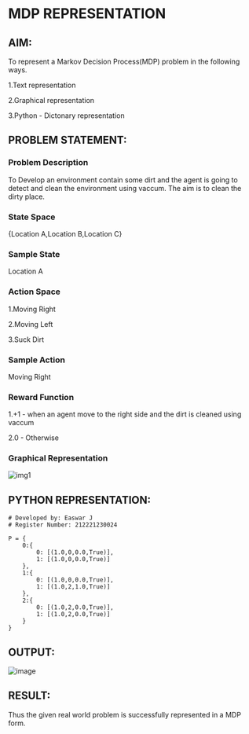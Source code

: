 # MDP REPRESENTATION

## AIM:
To represent a Markov Decision Process(MDP) problem in the following ways.

1.Text representation

2.Graphical representation

3.Python - Dictonary representation

## PROBLEM STATEMENT:

### Problem Description
To Develop an environment contain some dirt and the agent is going to detect and clean the environment using vaccum. The aim is to clean the dirty place.

### State Space
{Location A,Location B,Location C}

### Sample State
Location A

### Action Space

1.Moving Right

2.Moving Left

3.Suck Dirt

### Sample Action

Moving Right

### Reward Function
1.+1 - when an agent move to the right side and the dirt is cleaned using vaccum 

2.0 - Otherwise
### Graphical Representation

![img1](https://github.com/EASWAR17/mdp-representation/assets/94154683/9000c390-49ad-412f-b6f7-adaadc968d70)

## PYTHON REPRESENTATION:
```
# Developed by: Easwar J
# Register Number: 212221230024

P = {
    0:{
        0: [(1.0,0,0.0,True)],
        1: [(1.0,0,0.0,True)]
    },
    1:{
        0: [(1.0,0,0.0,True)],
        1: [(1.0,2,1.0,True)]
    },
    2:{
        0: [(1.0,2,0.0,True)],
        1: [(1.0,2,0.0,True)]
    }
}

```
## OUTPUT:
![image](https://github.com/EASWAR17/mdp-representation/assets/94154683/45db2831-434b-48f0-a36b-6c0843d4d417)



## RESULT:
Thus the given real world problem is successfully represented in a MDP form.

